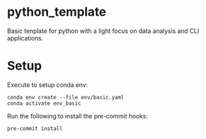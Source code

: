 # python_template
Basic tenplate for python with a light focus on data analysis and CLI applications.


# Setup
Execute to setup conda env:
```
conda env create --file env/basic.yaml
conda activate env_basic
```


Run the following to install the pre-commit hooks:
```
pre-commit install
```
